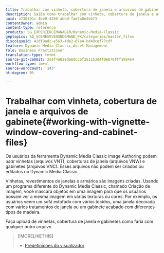```yaml
---
title: Trabalhar com vinheta, cobertura de janela e arquivos de gabinete
description: Saiba como trabalhar com vinheta, cobertura de janela e arquivos de gabinete.
uuid: a738791c-4be0-4286-abbd-fae7a0e4bb73
contentOwner: admin
content-type: reference
products: SG_EXPERIENCEMANAGER/Dynamic-Media-Classic
geptopics: SG_SCENESEVENONDEMAND_PK/categories/master_files
discoiquuid: 42df9adc-e563-4de2-87a4-bd40cef77cdf
feature: Dynamic Media Classic,Asset Management
role: Business Practitioner
translation-type: tm+mt
source-git-commit: 3def4a02eda8dc36f2811b3d4f0e870fff1994e4
workflow-type: tm+mt
source-wordcount: '143'
ht-degree: 0%

---
```



# Trabalhar com vinheta, cobertura de janela e arquivos de gabinete{#working-with-vignette-window-covering-and-cabinet-files}

Os usuários da ferramenta Dynamic Media Classic Image Authoring podem *usar* vinhetas (arquivos VNT), coberturas de janela (arquivos VNW) e gabinetes (arquivos VNC). Esses arquivos não podem ser criados ou editados no Dynamic Media Classic.

Vinhetas, revestimentos de janelas e armários são imagens criadas. Usando um programa diferente do Dynamic Media Classic, chamado Criação de imagem, você mascara objetos em uma imagem para que os usuários possam ver a mesma imagem em várias texturas ou cores. Por exemplo, os usuários veem um sofá estofado com vários tecidos, uma janela decorada com vários tratamentos de janela ou um gabinete acabado com diferentes tipos de madeira.

Faça upload de vinhetas, cobertura de janela e gabinetes como faria com qualquer outro arquivo.

>[!MORELIKETHIS]
>
>* [Predefinições do visualizador](application-setup.md#viewer_presets)

